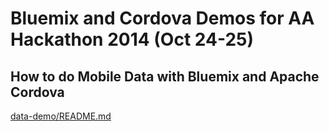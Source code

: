 # Bluemix and Cordova Demos for AA Hackathon 2014 (Oct 24-25)

## How to do Mobile Data with Bluemix and Apache Cordova
  [data-demo/README.md](data-demo/README.md)
